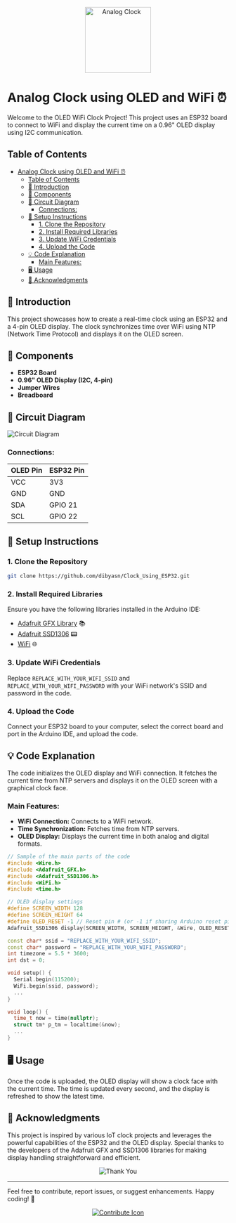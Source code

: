 <p align="center">
    <img src="https://github.com/dibyasn/Clock_Using_ESP32/assets/42934757/3cb31030-3788-45b6-8154-801c02f872de" alt="Analog Clock" style="width: 150px;">
</p>

# Analog Clock using OLED and WiFi ⏰


Welcome to the OLED WiFi Clock Project! This project uses an ESP32 board to connect to WiFi and display the current time on a 0.96" OLED display using I2C communication.

## Table of Contents
- [Analog Clock using OLED and WiFi ⏰](#analog-clock-using-oled-and-wifi-)
  - [Table of Contents](#table-of-contents)
  - [📖 Introduction](#-introduction)
  - [🔧 Components](#-components)
  - [🔌 Circuit Diagram](#-circuit-diagram)
    - [Connections:](#connections)
  - [🚀 Setup Instructions](#-setup-instructions)
    - [1. Clone the Repository](#1-clone-the-repository)
    - [2. Install Required Libraries](#2-install-required-libraries)
    - [3. Update WiFi Credentials](#3-update-wifi-credentials)
    - [4. Upload the Code](#4-upload-the-code)
  - [💡 Code Explanation](#-code-explanation)
    - [Main Features:](#main-features)
  - [🖥️ Usage](#️-usage)
  - [🎉 Acknowledgments](#-acknowledgments)

## 📖 Introduction
This project showcases how to create a real-time clock using an ESP32 and a 4-pin OLED display. The clock synchronizes time over WiFi using NTP (Network Time Protocol) and displays it on the OLED screen.

## 🔧 Components
- **ESP32 Board**
- **0.96" OLED Display (I2C, 4-pin)**
- **Jumper Wires**
- **Breadboard**

## 🔌 Circuit Diagram
![Circuit Diagram](https://camo.githubusercontent.com/b23818ebd638b073570b27f421cf0a09b3b120ea202192dec1477f010b936c98/68747470733a2f2f6d6963726f636f6e74726f6c6c6572736c61622e636f6d2f77702d636f6e74656e742f75706c6f6164732f323032312f30352f4f4c45442d696e746572666163696e672d776974682d45535033322e6a7067)

### Connections:
| OLED Pin | ESP32 Pin |
|----------|-----------|
| VCC      | 3V3       |
| GND      | GND       |
| SDA      | GPIO 21   |
| SCL      | GPIO 22   |

## 🚀 Setup Instructions
### 1. Clone the Repository
```sh
git clone https://github.com/dibyasn/Clock_Using_ESP32.git
```

### 2. Install Required Libraries
Ensure you have the following libraries installed in the Arduino IDE:
- [Adafruit GFX Library](https://github.com/adafruit/Adafruit-GFX-Library) 📚
- [Adafruit SSD1306](https://github.com/adafruit/Adafruit_SSD1306) 📟
- [WiFi](https://github.com/espressif/arduino-esp32/tree/master/libraries/WiFi) 🌐

### 3. Update WiFi Credentials
Replace `REPLACE_WITH_YOUR_WIFI_SSID` and `REPLACE_WITH_YOUR_WIFI_PASSWORD` with your WiFi network's SSID and password in the code.

### 4. Upload the Code
Connect your ESP32 board to your computer, select the correct board and port in the Arduino IDE, and upload the code.

## 💡 Code Explanation
The code initializes the OLED display and WiFi connection. It fetches the current time from NTP servers and displays it on the OLED screen with a graphical clock face.

### Main Features:
- **WiFi Connection:** Connects to a WiFi network.
- **Time Synchronization:** Fetches time from NTP servers.
- **OLED Display:** Displays the current time in both analog and digital formats.

```cpp
// Sample of the main parts of the code
#include <Wire.h>
#include <Adafruit_GFX.h>
#include <Adafruit_SSD1306.h>
#include <WiFi.h>
#include <time.h>

// OLED display settings
#define SCREEN_WIDTH 128
#define SCREEN_HEIGHT 64
#define OLED_RESET -1 // Reset pin # (or -1 if sharing Arduino reset pin)
Adafruit_SSD1306 display(SCREEN_WIDTH, SCREEN_HEIGHT, &Wire, OLED_RESET);

const char* ssid = "REPLACE_WITH_YOUR_WIFI_SSID";
const char* password = "REPLACE_WITH_YOUR_WIFI_PASSWORD";
int timezone = 5.5 * 3600;
int dst = 0;

void setup() {
  Serial.begin(115200);
  WiFi.begin(ssid, password);
  ...
}

void loop() {
  time_t now = time(nullptr);
  struct tm* p_tm = localtime(&now);
  ...
}
```

## 🖥️ Usage
Once the code is uploaded, the OLED display will show a clock face with the current time. The time is updated every second, and the display is refreshed to show the latest time.

## 🎉 Acknowledgments
This project is inspired by various IoT clock projects and leverages the powerful capabilities of the ESP32 and the OLED display. Special thanks to the developers of the Adafruit GFX and SSD1306 libraries for making display handling straightforward and efficient.

<p align="center">
    <img src="https://64.media.tumblr.com/tumblr_lp0f2fIhnF1qa2ip8o1_1280.gif" alt="Thank You">
</p>

---

Feel free to contribute, report issues, or suggest enhancements. Happy coding! 🚀

<p align="center">
    <a href="https://github.com/dibyasn/Analog_clock"><img src="https://img.icons8.com/color/48/000000/github.png" alt="Contribute Icon"></a>
</p>
